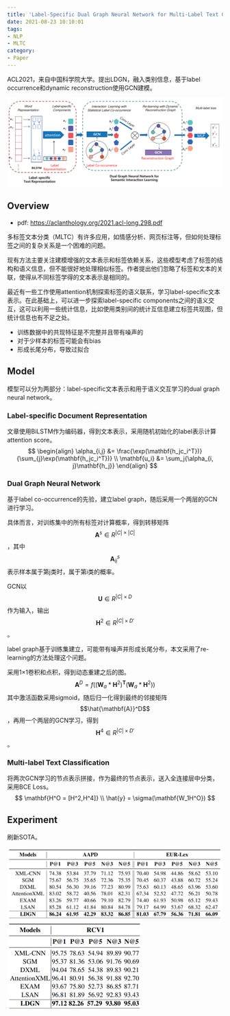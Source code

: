 ```yaml
---
title: 'Label-Specific Dual Graph Neural Network for Multi-Label Text Classification'
date: 2021-08-23 10:10:01
tags:
- NLP
- MLTC
category:
- Paper
---
```


ACL2021，来自中国科学院大学。提出LDGN，融入类别信息，基于label occurrence和dynamic reconstruction使用GCN建模。

<img src="Label-Specific-Dual-Graph-Neural-Network-for-Multi-Label-Text-Classification/image-20210823103052567.png" alt="image-20210823103052567" style="zoom:67%;" />

<!--more-->

## Overview

- pdf: https://aclanthology.org/2021.acl-long.298.pdf

多标签文本分类（MLTC）有许多应用，如情感分析、网页标注等，但如何处理标签之间的复杂关系是一个困难的问题。

现有方法主要关注建模增强的文本表示和标签依赖关系，这些模型考虑了标签的结构和语义信息，但不能很好地处理相似标签。作者提出他们忽略了标签和文本的关联，使得从不同标签学得的文本表示是相同的。

最近有一些工作使用attention机制探索标签的语义联系，学习label-specific文本表示。在此基础上，可以进一步探索label-specific components之间的语义交互，这可以利用一些统计信息，比如使用类别间的统计互信息建立标签共现图，但统计信息也有不足之处。

- 训练数据中的共现特征是不完整并且带有噪声的
- 对于少样本的标签可能会有bias
- 形成长尾分布，导致过拟合

## Model

模型可以分为两部分：label-specific文本表示和用于语义交互学习的dual graph neural network。

### Label-specific Document Representation

文章使用BiLSTM作为编码器，得到文本表示，采用随机初始化的label表示计算attention score。
$$
\begin{align}
\alpha_{i,j} &= \frac{\exp(\mathbf{h_jc_i^T})}{\sum_{j}\exp(\mathbf{h_jc_i^T})} \\
\mathbf{u_i} &= \sum_j{\alpha_{i, j}\mathbf{h_j}}
\end{align}
$$

### Dual Graph Neural Network

基于label co-occurrence的先验，建立label graph，随后采用一个两层的GCN进行学习。

具体而言，对训练集中的所有标签对计算概率，得到转移矩阵$$\mathbf{A}^s\in R^{|C|\times|C|}$$，其中$$\mathbf{A}^s_{ij}$$表示样本属于第j类时，属于第i类的概率。

GCN以$$\mathbf{U}\in R^{|C|\times D}$$作为输入，输出$$\mathbf{H}^2\in R^{|C|\times D'}$$。

label graph基于训练集建立，可能带有噪声并形成长尾分布，本文采用了re-learning的方法处理这个问题。

采用1×1卷积和点积，得到动态重建之后的图。
$$
\mathbf{A}^D=f((\mathbf{W}_a*\mathbf{H}^2)^{\mathbf{T}}(\mathbf{W}_a*\mathbf{H}^2))
$$
其中激活函数采用sigmoid，随后归一化得到最终的邻接矩阵$$\hat{\mathbf{A}}^D$$，再用一个两层的GCN学习，得到$$\mathbf{H}^4\in R^{|C|\times D'}$$。

### Multi-label Text Classification

将两次GCN学习的节点表示拼接，作为最终的节点表示，送入全连接层中分类，采用BCE Loss。
$$
\mathbf{H^O = [H^2,H^4]} \\
\hat{y} = \sigma(\mathbf{W_1H^O})
$$

## Experiment

刷新SOTA。

<img src="Label-Specific-Dual-Graph-Neural-Network-for-Multi-Label-Text-Classification/image-20210823110708702.png" alt="image-20210823110708702" style="zoom: 50%;" />

<img src="Label-Specific-Dual-Graph-Neural-Network-for-Multi-Label-Text-Classification/image-20210823110727630.png" alt="image-20210823110727630" style="zoom: 50%;" />

